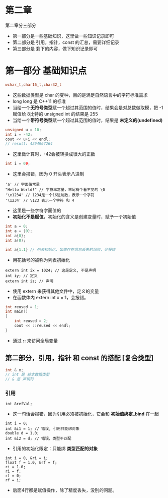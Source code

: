 # 第二章

第二章分三部分
- 第一部分是一些基础知识，这里做一些知识记录即可
- 第二部分是 引用，指针，const 的汇总，需要详细记录
- 第三部分是 剩下的内容，做下知识记录即可

# 第一部分 基础知识点

```c++
wchar_t,char16_t,char32_t
```
- 这些数据类型是 char 的变种，目的是满足自然语言中的字符标准需求
- long long 是 C++11 的标准
- 当给一个**无符号类型**赋一个超过其范围的值时，结果会是对总数做取模，把 -1 赋值给 8比特的 unsigned int 的结果是 255
- 当给一个**带符号类型**赋一个超过其范围的值时，结果是 **未定义的(undefined)**
```c++
unsigned u = 10;
int i = -42;
cout << u+i << endl;
// result: 4294967264
```
- 这里做计算时，-42会被转换成很大的正数
```c++
int i = 09;
```
- 这里会报错，因为 0 开头表示八进制
```
'a' // 字面值常量
"Hello World!" // 字符串常量，末尾有个看不见的 \0
'\x1234' // 1234是一个16进制数，表示一个字符
'\1234' // \123 表示一个字符 和 4
```
- 这里是一些字符字面值的
- **初始化不是赋值**，初始化的含义是创建变量时，赋予一个初始值
```c++
int a = 0;
int a = {0};
int a{0};
int a(0);

int a{1.1} // 列表初始化，如果存在信息丢失的风险，会报错
```
- 用花括号的被称为列表初始化
```
extern int ix = 1024; // 这是定义, 不是声明
int iy; // 定义
extern int iz; // 声明
```
- 使用 extern 来获得其他文件中，定义的变量
- 在函数体内 extern int x = 1，会报错。
``` c++
int reused = 1;
int main()
{
	int reused = 2;
	cout << ::reused << endl;
}
```
- 通过 **::** 来访问全局变量

## 第二部分，引用，指针 和 const 的搭配 [复合类型]

```c++
int & x;
// int 是 基本数据类型
// & 是 声明符
```

### 引用
```
int &refVal;
```
- 这一句话会报错，因为引用必须被初始化，它会和 **初始值绑定_bind** 在一起
```
int i = 0;
int &i1 = 1; // 错误, 引用只能绑对象
double d = 1.0;
int &i2 = d; // 错误，类型不匹配
```
- 引用的初始化限定：只能绑 **类型匹配的对象**
```
int i = 0, &ri = i;
float f = 1.0, &rf = f;
ri = 1.0;
ri = f;
rf = 0;
rf = i;
```
- 后面4行都是赋值操作，除了精度丢失，没别的问题。